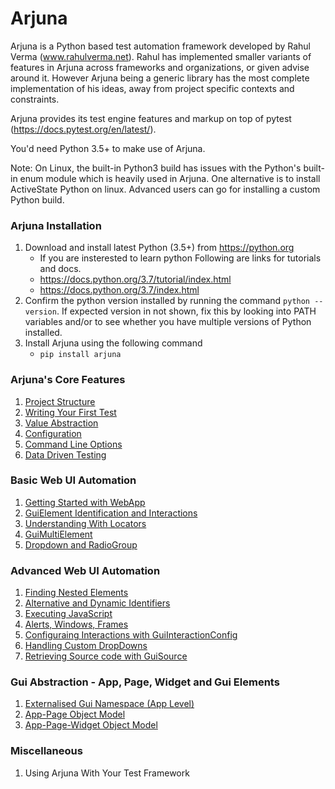 # Arjuna

Arjuna is a Python based test automation framework developed by Rahul Verma (www.rahulverma.net). Rahul has implemented smaller variants of features in Arjuna across frameworks and organizations, or given advise around it. However Arjuna being a generic library has the most complete implementation of his ideas, away from project specific contexts and constraints.

Arjuna provides its test engine features and markup on top of pytest (https://docs.pytest.org/en/latest/).

You'd need Python 3.5+ to make use of Arjuna.

Note: On Linux, the built-in Python3 build has issues with the Python's built-in enum module which is heavily used in Arjuna. One alternative is to install ActiveState Python on linux. Advanced users can go for installing a custom Python build.

### Arjuna Installation

1. Download and install latest Python (3.5+) from https://python.org
    * If you are insterested to learn python Following are links for tutorials and docs.
    + https://docs.python.org/3.7/tutorial/index.html
    + https://docs.python.org/3.7/index.html
2. Confirm the python version installed by running the command `python --version`. If expected version in not shown, fix this by looking into PATH variables and/or to see whether you have multiple versions of Python installed.
3. Install Arjuna using the following command
    * `pip install arjuna`

### Arjuna's Core Features
1. [Project Structure](./docs/core/ProjectStructure.md)
2. [Writing Your First Test](./docs/core/WritingFirstTest.md)
3. [Value Abstraction](./docs/core/ValueAbstraction.md)
3. [Configuration](./docs/core/Configuration.md)
2. [Command Line Options](./docs/core/CommandLineOptions.md)
4. [Data Driven Testing](./docs/core/DataDrivenTesting.md)

### Basic Web UI Automation
1. [Getting Started with WebApp](./docs//webui_basics/GettingStartedWithWebApp.md)
2. [GuiElement Identification and Interactions](./docs/webui_basics/GuiElementIdentificationInteractions.md)
3. [Understanding With Locators](./docs/webui_basics/UnderstandingWithLocators.md)
4. [GuiMultiElement](./docs/webui_basics/GuiMultiElement.md)
5. [Dropdown and RadioGroup](./docs/webui_basics/DropDownRadioGroup.md)

### Advanced Web UI Automation
1. [Finding Nested Elements](./docs/webui_adv/FindingNestedElements.md)
2. [Alternative and Dynamic Identifiers](./docs/webui_adv/AlternativeDynamicIdentifiers.md)
3. [Executing JavaScript](./docs/webui_adv/ExecutingJavaScript.md)
4. [Alerts, Windows, Frames](./docs/webui_adv/AlertsWindowsFrames.md)
5. [Configuraing Interactions with GuiInteractionConfig](./docs/webui_adv/GuiInteractionConfig.md)
6. [Handling Custom DropDowns](./docs/webui_adv/HandlingCustomDropDowns.md)
7. [Retrieving Source code with GuiSource](./docs/webui_adv/GuiSource.md)

### Gui Abstraction - App, Page, Widget and Gui Elements
1. [Externalised Gui Namespace (App Level)](./docs/gui_abstraction/ExternalisedGuiNamespace.md)
2. [App-Page Object Model](./docs/gui_abstraction/AppPageObjectModel.md)
3. [App-Page-Widget Object Model](./docs/gui_abstraction/AppPageWidgetObjectModel.md)

### Miscellaneous
1. Using Arjuna With Your Test Framework
